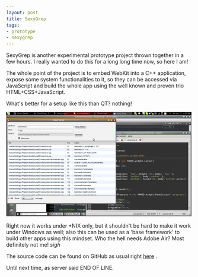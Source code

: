 ```yaml
--- 
layout: post
title: SexyGrep
tags: 
- prototype
- sexygrep
---
```

SexyGrep is another experimental prototype project thrown together in a few hours. I really wanted to do this for a long long time now, so here I am!

The whole point of the project is to embed WebKit into a C++ application, expose some system functionalities to it, so they can be accessed via JavaScript and build the whole app using the well known and proven trio HTML+CSS+JavaScript.

What's better for a setup like this than QT? nothing!

<a class="image" href="/images/2010/01/sexygrep.png"><img class="aligncenter size-medium wp-image-798" title="sexygrep" src="/images/2010/01/sexygrep-500x281.png" alt="" width="500" height="281" /></a>

Right now it works under *NIX only, but it shouldn't be hard to make it work under Windows as well; also this can be used as a 'base framework' to build other apps using this mindset. Who the hell needs Adobe Air? Most definitely not me! *sigh*

The source code can be found on GitHub as usual right <a title="Get the source code now!" href="http://github.com/icebreaker/sexygrep/" target="_blank">here</a> .

Until next time, as server said END OF LINE.
